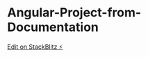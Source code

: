 # Angular-Project-from-Documentation

[Edit on StackBlitz ⚡️](https://stackblitz.com/edit/angular-nhnumc-qpcedg)